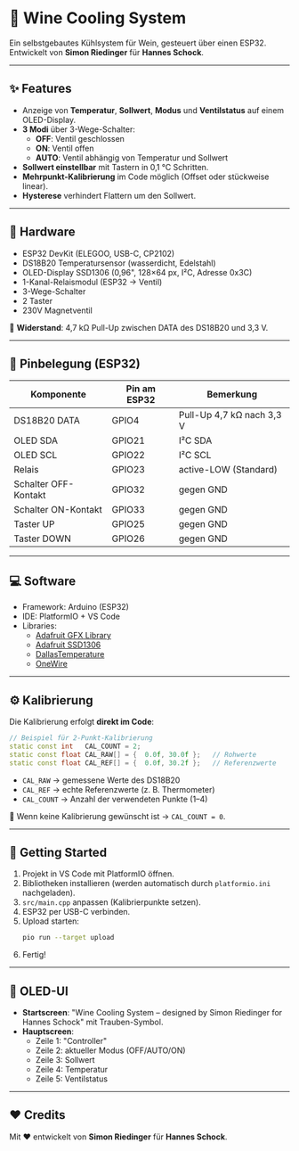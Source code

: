 # 🍷 Wine Cooling System

Ein selbstgebautes Kühlsystem für Wein, gesteuert über einen ESP32.  
Entwickelt von **Simon Riedinger** für **Hannes Schock**.

---

## ✨ Features
- Anzeige von **Temperatur**, **Sollwert**, **Modus** und **Ventilstatus** auf einem OLED-Display.
- **3 Modi** über 3-Wege-Schalter:
  - **OFF**: Ventil geschlossen
  - **ON**: Ventil offen
  - **AUTO**: Ventil abhängig von Temperatur und Sollwert
- **Sollwert einstellbar** mit Tastern in 0,1 °C Schritten.
- **Mehrpunkt-Kalibrierung** im Code möglich (Offset oder stückweise linear).
- **Hysterese** verhindert Flattern um den Sollwert.

---

## 🔧 Hardware
- ESP32 DevKit (ELEGOO, USB-C, CP2102)
- DS18B20 Temperatursensor (wasserdicht, Edelstahl)
- OLED-Display SSD1306 (0,96", 128×64 px, I²C, Adresse 0x3C)
- 1-Kanal-Relaismodul (ESP32 → Ventil)
- 3-Wege-Schalter
- 2 Taster
- 230V Magnetventil

📌 **Widerstand**: 4,7 kΩ Pull-Up zwischen DATA des DS18B20 und 3,3 V.

---

## 📌 Pinbelegung (ESP32)

| Komponente         | Pin am ESP32 | Bemerkung                  |
|--------------------|--------------|----------------------------|
| DS18B20 DATA       | GPIO4        | Pull-Up 4,7 kΩ nach 3,3 V |
| OLED SDA           | GPIO21       | I²C SDA                   |
| OLED SCL           | GPIO22       | I²C SCL                   |
| Relais             | GPIO23       | active-LOW (Standard)     |
| Schalter OFF-Kontakt | GPIO32     | gegen GND                 |
| Schalter ON-Kontakt  | GPIO33     | gegen GND                 |
| Taster UP          | GPIO25       | gegen GND                 |
| Taster DOWN        | GPIO26       | gegen GND                 |

---

## 💻 Software
- Framework: Arduino (ESP32)
- IDE: PlatformIO + VS Code
- Libraries:
  - [Adafruit GFX Library](https://github.com/adafruit/Adafruit-GFX-Library)
  - [Adafruit SSD1306](https://github.com/adafruit/Adafruit_SSD1306)
  - [DallasTemperature](https://github.com/milesburton/Arduino-Temperature-Control-Library)
  - [OneWire](https://github.com/PaulStoffregen/OneWire)

---

## ⚙️ Kalibrierung
Die Kalibrierung erfolgt **direkt im Code**:

```cpp
// Beispiel für 2-Punkt-Kalibrierung
static const int   CAL_COUNT = 2;
static const float CAL_RAW[] = {  0.0f, 30.0f };   // Rohwerte
static const float CAL_REF[] = {  0.0f, 30.2f };   // Referenzwerte
```

- `CAL_RAW` → gemessene Werte des DS18B20  
- `CAL_REF` → echte Referenzwerte (z. B. Thermometer)  
- `CAL_COUNT` → Anzahl der verwendeten Punkte (1–4)

📌 Wenn keine Kalibrierung gewünscht ist → `CAL_COUNT = 0`.

---

## 🚀 Getting Started
1. Projekt in VS Code mit PlatformIO öffnen.  
2. Bibliotheken installieren (werden automatisch durch `platformio.ini` nachgeladen).  
3. `src/main.cpp` anpassen (Kalibrierpunkte setzen).  
4. ESP32 per USB-C verbinden.  
5. Upload starten:  
   ```bash
   pio run --target upload
   ```
6. Fertig!  

---

## 📸 OLED-UI
- **Startscreen**: "Wine Cooling System – designed by Simon Riedinger for Hannes Schock" mit Trauben-Symbol.
- **Hauptscreen**:
  - Zeile 1: "Controller"
  - Zeile 2: aktueller Modus (OFF/AUTO/ON)
  - Zeile 3: Sollwert
  - Zeile 4: Temperatur
  - Zeile 5: Ventilstatus

---

## ❤️ Credits
Mit ❤️ entwickelt von **Simon Riedinger** für **Hannes Schock**.
